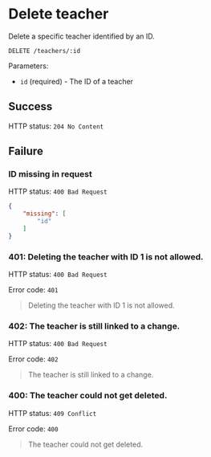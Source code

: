 # Delete teacher

Delete a specific teacher identified by an ID.

```
DELETE /teachers/:id
```

Parameters:

- `id` (required) - The ID of a teacher

## Success

HTTP status: `204 No Content`

## Failure

### ID missing in request

HTTP status: `400 Bad Request`

```json
{
	"missing": [
		"id"
	]
}
```

### 401: Deleting the teacher with ID 1 is not allowed.

HTTP status: `400 Bad Request`

Error code: `401`
> Deleting the teacher with ID 1 is not allowed.

### 402: The teacher is still linked to a change.

HTTP status: `400 Bad Request`

Error code: `402`
> The teacher is still linked to a change.

### 400: The teacher could not get deleted.

HTTP status: `409 Conflict`

Error code: `400`
> The teacher could not get deleted.
